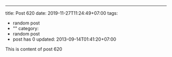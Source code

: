 ---
title: Post 620
date: 2019-11-27T11:24:49+07:00
tags:
  - random post
  - ""
category:
  - random post
  - post has 0
updated: 2013-09-14T01:41:20+07:00

This is content of post 620